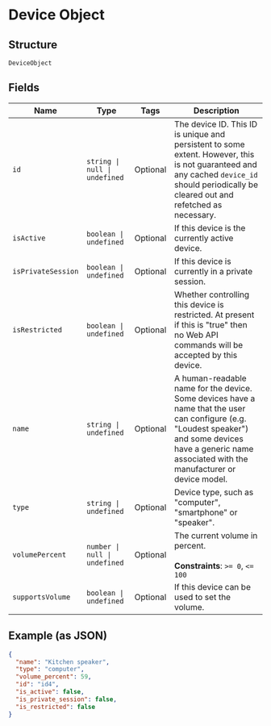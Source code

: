 
# Device Object

## Structure

`DeviceObject`

## Fields

| Name | Type | Tags | Description |
|  --- | --- | --- | --- |
| `id` | `string \| null \| undefined` | Optional | The device ID. This ID is unique and persistent to some extent. However, this is not guaranteed and any cached `device_id` should periodically be cleared out and refetched as necessary. |
| `isActive` | `boolean \| undefined` | Optional | If this device is the currently active device. |
| `isPrivateSession` | `boolean \| undefined` | Optional | If this device is currently in a private session. |
| `isRestricted` | `boolean \| undefined` | Optional | Whether controlling this device is restricted. At present if this is "true" then no Web API commands will be accepted by this device. |
| `name` | `string \| undefined` | Optional | A human-readable name for the device. Some devices have a name that the user can configure (e.g. \"Loudest speaker\") and some devices have a generic name associated with the manufacturer or device model. |
| `type` | `string \| undefined` | Optional | Device type, such as "computer", "smartphone" or "speaker". |
| `volumePercent` | `number \| null \| undefined` | Optional | The current volume in percent.<br><br>**Constraints**: `>= 0`, `<= 100` |
| `supportsVolume` | `boolean \| undefined` | Optional | If this device can be used to set the volume. |

## Example (as JSON)

```json
{
  "name": "Kitchen speaker",
  "type": "computer",
  "volume_percent": 59,
  "id": "id4",
  "is_active": false,
  "is_private_session": false,
  "is_restricted": false
}
```

